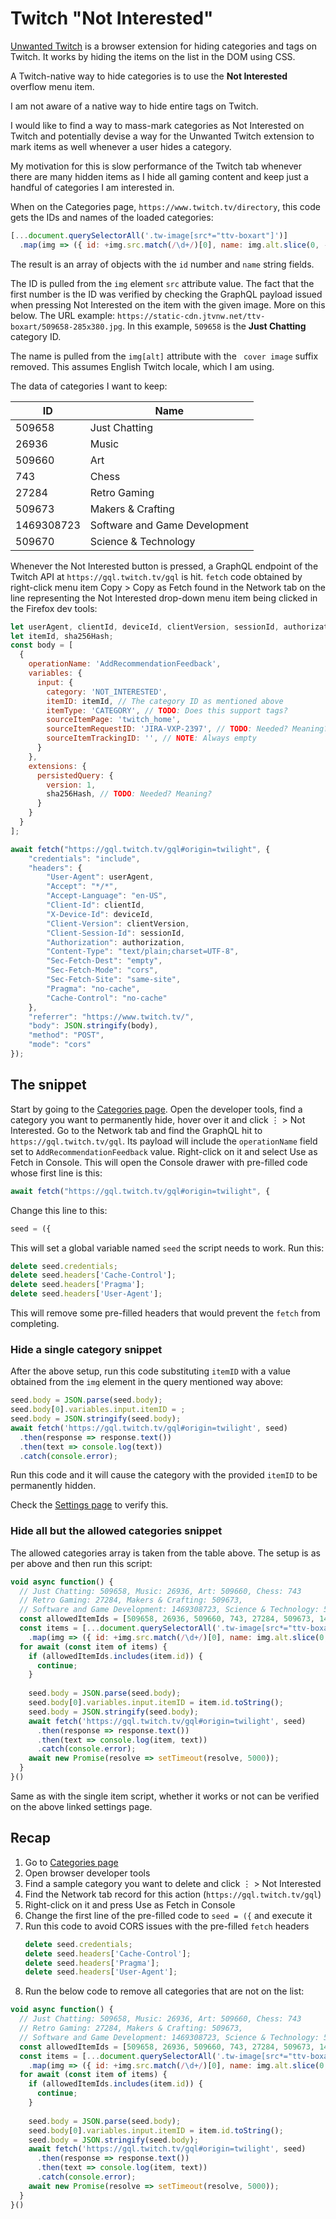 # Twitch "Not Interested"

[Unwanted Twitch](https://github.com/kwaschny/unwanted-twitch) is a browser
extension for hiding categories and tags on Twitch. It works by hiding the
items on the list in the DOM using CSS.

A Twitch-native way to hide categories is to use the **Not Interested** overflow
menu item.

I am not aware of a native way to hide entire tags on Twitch.

I would like to find a way to mass-mark categories as Not Interested on Twitch
and potentially devise a way for the Unwanted Twitch extension to mark items as
well whenever a user hides a category.

My motivation for this is slow performance of the Twitch tab whenever there are
many hidden items as I hide all gaming content and keep just a handful of
categories I am interested in.

When on the Categories page, `https://www.twitch.tv/directory`, this code gets
the IDs and names of the loaded categories:

```js
[...document.querySelectorAll('.tw-image[src*="ttv-boxart"]')]
  .map(img => ({ id: +img.src.match(/\d+/)[0], name: img.alt.slice(0, -' cover image'.length) }))
```

The result is an array of objects with the `id` number and `name` string fields.

The ID is pulled from the `img` element `src` attribute value. The fact that the
first number is the ID was verified by checking the GraphQL payload issued when
pressing Not Interested on the item with the given image. More on this below.
The URL example: `https://static-cdn.jtvnw.net/ttv-boxart/509658-285x380.jpg`.
In this example, `509658` is the **Just Chatting** category ID.

The name is pulled from the `img[alt]` attribute with the ` cover image` suffix
removed. This assumes English Twitch locale, which I am using.

The data of categories I want to keep:

| ID         | Name                          |
|------------|-------------------------------|
| 509658     | Just Chatting                 |
| 26936      | Music                         |
| 509660     | Art                           |
| 743        | Chess                         |
| 27284      | Retro Gaming                  |
| 509673     | Makers & Crafting             |
| 1469308723 | Software and Game Development |
| 509670     | Science & Technology          |

Whenever the Not Interested button is pressed, a GraphQL endpoint of the Twitch
API at `https://gql.twitch.tv/gql` is hit. `fetch` code obtained by right-click
menu item Copy > Copy as Fetch found in the Network tab on the line representing
the Not Interested drop-down menu item being clicked in the Firefox dev tools:

```js
let userAgent, clientId, deviceId, clientVersion, sessionId, authorization;
let itemId, sha256Hash;
const body = [
  {
    operationName: 'AddRecommendationFeedback',
    variables: {
      input: {
        category: 'NOT_INTERESTED',
        itemID: itemId, // The category ID as mentioned above
        itemType: 'CATEGORY', // TODO: Does this support tags?
        sourceItemPage: 'twitch_home',
        sourceItemRequestID: 'JIRA-VXP-2397', // TODO: Needed? Meaning?
        sourceItemTrackingID: '', // NOTE: Always empty
      }
    },
    extensions: {
      persistedQuery: {
        version: 1,
        sha256Hash, // TODO: Needed? Meaning?
      }
    }
  }
];

await fetch("https://gql.twitch.tv/gql#origin=twilight", {
    "credentials": "include",
    "headers": {
        "User-Agent": userAgent,
        "Accept": "*/*",
        "Accept-Language": "en-US",
        "Client-Id": clientId,
        "X-Device-Id": deviceId,
        "Client-Version": clientVersion,
        "Client-Session-Id": sessionId,
        "Authorization": authorization,
        "Content-Type": "text/plain;charset=UTF-8",
        "Sec-Fetch-Dest": "empty",
        "Sec-Fetch-Mode": "cors",
        "Sec-Fetch-Site": "same-site",
        "Pragma": "no-cache",
        "Cache-Control": "no-cache"
    },
    "referrer": "https://www.twitch.tv/",
    "body": JSON.stringify(body),
    "method": "POST",
    "mode": "cors"
});
```

## The snippet

Start by going to the [Categories page](https://www.twitch.tv/directory). Open
the developer tools, find a category you want to permanently hide, hover over it
and click ⋮ > Not Interested. Go to the Network tab and find the GraphQL hit to
`https://gql.twitch.tv/gql`. Its payload will include the `operationName` field
set to `AddRecommendationFeedback` value. Right-click on it and select Use as
Fetch in Console. This will open the Console drawer with pre-filled code whose
first line is this:

```js
await fetch("https://gql.twitch.tv/gql#origin=twilight", {
```

Change this line to this:

```js
seed = ({
```

This will set a global variable named `seed` the script needs to work. Run this:

```js
delete seed.credentials;
delete seed.headers['Cache-Control'];
delete seed.headers['Pragma'];
delete seed.headers['User-Agent'];
```

This will remove some pre-filled headers that would prevent the `fetch` from
completing.

### Hide a single category snippet

After the above setup, run this code substituting `itemID` with a value obtained
from the `img` element in the query mentioned way above:

```javascript
seed.body = JSON.parse(seed.body);
seed.body[0].variables.input.itemID = ;
seed.body = JSON.stringify(seed.body);
await fetch('https://gql.twitch.tv/gql#origin=twilight', seed)
  .then(response => response.text())
  .then(text => console.log(text))
  .catch(console.error);
```

Run this code and it will cause the category with the provided `itemID` to be
permanently hidden.

Check the [Settings page](https://www.twitch.tv/settings/recommendations) to
verify this.

### Hide all but the allowed categories snippet

The allowed categories array is taken from the table above. The setup is as per
above and then run this script:

```js
void async function() {
  // Just Chatting: 509658, Music: 26936, Art: 509660, Chess: 743
  // Retro Gaming: 27284, Makers & Crafting: 509673,
  // Software and Game Development: 1469308723, Science & Technology: 509670
  const allowedItemIds = [509658, 26936, 509660, 743, 27284, 509673, 1469308723, 509670];
  const items = [...document.querySelectorAll('.tw-image[src*="ttv-boxart"]')]
    .map(img => ({ id: +img.src.match(/\d+/)[0], name: img.alt.slice(0, -' cover image'.length) }));
  for await (const item of items) {
    if (allowedItemIds.includes(item.id)) {
      continue;
    }
    
    seed.body = JSON.parse(seed.body);
    seed.body[0].variables.input.itemID = item.id.toString();
    seed.body = JSON.stringify(seed.body);
    await fetch('https://gql.twitch.tv/gql#origin=twilight', seed)
      .then(response => response.text())
      .then(text => console.log(item, text))
      .catch(console.error);
    await new Promise(resolve => setTimeout(resolve, 5000));
  }
}()
```

Same as with the single item script, whether it works or not can be verified on
the above linked settings page.

## Recap

1. Go to [Categories page](https://www.twitch.tv/directory)
2. Open browser developer tools
3. Find a sample category you want to delete and click ⋮ > Not Interested
4. Find the Network tab record for this action (`https://gql.twitch.tv/gql`)
5. Right-click on it and press Use as Fetch in Console
6. Change the first line of the pre-filled code to `seed = ({` and execute it
7. Run this code to avoid CORS issues with the pre-filled `fetch` headers
   ```js
   delete seed.credentials;
   delete seed.headers['Cache-Control'];
   delete seed.headers['Pragma'];
   delete seed.headers['User-Agent'];
   ```
8. Run the below code to remove all categories that are not on the list:

```js
void async function() {
  // Just Chatting: 509658, Music: 26936, Art: 509660, Chess: 743
  // Retro Gaming: 27284, Makers & Crafting: 509673,
  // Software and Game Development: 1469308723, Science & Technology: 509670
  const allowedItemIds = [509658, 26936, 509660, 743, 27284, 509673, 1469308723, 509670];
  const items = [...document.querySelectorAll('.tw-image[src*="ttv-boxart"]')]
    .map(img => ({ id: +img.src.match(/\d+/)[0], name: img.alt.slice(0, -' cover image'.length) }));
  for await (const item of items) {
    if (allowedItemIds.includes(item.id)) {
      continue;
    }
    
    seed.body = JSON.parse(seed.body);
    seed.body[0].variables.input.itemID = item.id.toString();
    seed.body = JSON.stringify(seed.body);
    await fetch('https://gql.twitch.tv/gql#origin=twilight', seed)
      .then(response => response.text())
      .then(text => console.log(item, text))
      .catch(console.error);
    await new Promise(resolve => setTimeout(resolve, 5000));
  }
}()
```
